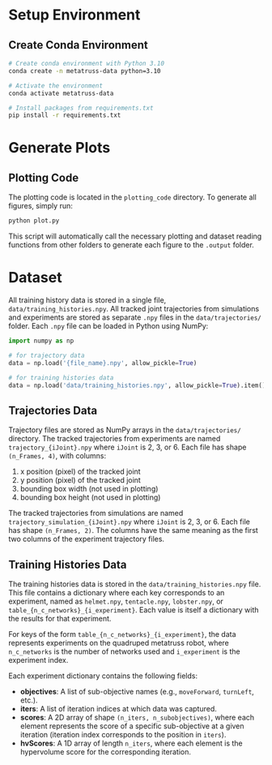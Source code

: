 # Setup Environment

## Create Conda Environment

```bash
# Create conda environment with Python 3.10
conda create -n metatruss-data python=3.10

# Activate the environment
conda activate metatruss-data

# Install packages from requirements.txt
pip install -r requirements.txt
```


# Generate Plots
## Plotting Code
The plotting code is located in the `plotting_code` directory. To generate all figures, simply run:

```bash
python plot.py
```

This script will automatically call the necessary plotting and dataset reading functions from other folders to generate each figure to the `.output` folder.

# Dataset
All training history data is stored in a single file, `data/training_histories.npy`. All tracked joint trajectories from simulations and experiments are stored as separate `.npy` files in the `data/trajectories/` folder. Each `.npy` file can be loaded in Python using NumPy:

```python
import numpy as np

# for trajectory data
data = np.load('{file_name}.npy', allow_pickle=True)

# for training histories data
data = np.load('data/training_histories.npy', allow_pickle=True).item()
```

## Trajectories Data
Trajectory files are stored as NumPy arrays in the `data/trajectories/` directory. The tracked trajectories from experiments are named `trajectory_{iJoint}.npy` where `iJoint` is 2, 3, or 6. Each file has shape `(n_Frames, 4)`, with columns:
1. x position (pixel) of the tracked joint
2. y position (pixel) of the tracked joint
3. bounding box width (not used in plotting)
4. bounding box height (not used in plotting)

The tracked trajectories from simulations are named `trajectory_simulation_{iJoint}.npy` where `iJoint` is 2, 3, or 6. Each file has shape `(n_Frames, 2)`. The columns have the same meaning as the first two columns of the experiment trajectory files.

## Training Histories Data

The training histories data is stored in the `data/training_histories.npy` file. This file contains a dictionary where each key corresponds to an experiment, named as `helmet.npy`, `tentacle.npy`, `lobster.npy`, or `table_{n_c_networks}_{i_experiment}`. Each value is itself a dictionary with the results for that experiment.

For keys of the form `table_{n_c_networks}_{i_experiment}`, the data represents experiments on the quadruped metatruss robot, where `n_c_networks` is the number of networks used and `i_experiment` is the experiment index.

Each experiment dictionary contains the following fields:
- **objectives**: A list of sub-objective names (e.g., `moveForward`, `turnLeft`, etc.).
- **iters**: A list of iteration indices at which data was captured.
- **scores**: A 2D array of shape `(n_iters, n_subobjectives)`, where each element represents the score of a specific sub-objective at a given iteration (iteration index corresponds to the position in `iters`).
- **hvScores**: A 1D array of length `n_iters`, where each element is the hypervolume score for the corresponding iteration.












